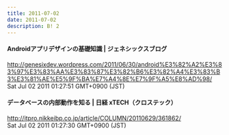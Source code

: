 ```yaml
---
title: 2011-07-02
date: 2011-07-02
description: B! 2
---
```


#### Androidアプリデザインの基礎知識 | ジェネシックスブログ
http://genesixdev.wordpress.com/2011/06/30/android%E3%82%A2%E3%83%97%E3%83%AA%E3%83%87%E3%82%B6%E3%82%A4%E3%83%B3%E3%81%AE%E5%9F%BA%E7%A4%8E%E7%9F%A5%E8%AD%98/<br>
Sat Jul 02 2011 01:27:51 GMT+0900 (JST)<br>


#### データベースの内部動作を知る | 日経 xTECH（クロステック）
http://itpro.nikkeibp.co.jp/article/COLUMN/20110629/361862/<br>
Sat Jul 02 2011 01:27:30 GMT+0900 (JST)<br>


